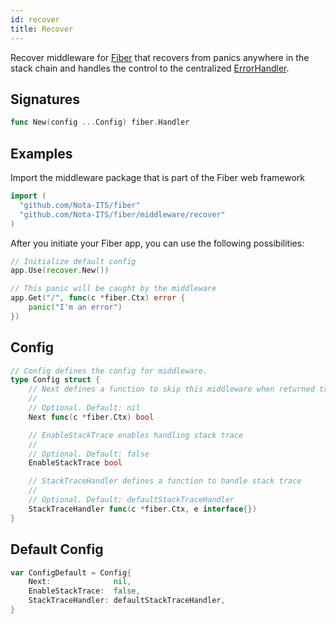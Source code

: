 ```yaml
---
id: recover
title: Recover
---
```


Recover middleware for [Fiber](https://github.com/Nota-ITS/fiber) that recovers from panics anywhere in the stack chain and handles the control to the centralized [ErrorHandler](https://docs.gofiber.io/guide/error-handling).

## Signatures

```go
func New(config ...Config) fiber.Handler
```

## Examples

Import the middleware package that is part of the Fiber web framework

```go
import (
  "github.com/Nota-ITS/fiber"
  "github.com/Nota-ITS/fiber/middleware/recover"
)
```

After you initiate your Fiber app, you can use the following possibilities:

```go
// Initialize default config
app.Use(recover.New())

// This panic will be caught by the middleware
app.Get("/", func(c *fiber.Ctx) error {
    panic("I'm an error")
})
```

## Config

```go
// Config defines the config for middleware.
type Config struct {
    // Next defines a function to skip this middleware when returned true.
    //
    // Optional. Default: nil
    Next func(c *fiber.Ctx) bool

    // EnableStackTrace enables handling stack trace
    //
    // Optional. Default: false
    EnableStackTrace bool

    // StackTraceHandler defines a function to handle stack trace
    //
    // Optional. Default: defaultStackTraceHandler
    StackTraceHandler func(c *fiber.Ctx, e interface{})
}
```

## Default Config

```go
var ConfigDefault = Config{
    Next:              nil,
    EnableStackTrace:  false,
    StackTraceHandler: defaultStackTraceHandler,
}
```
